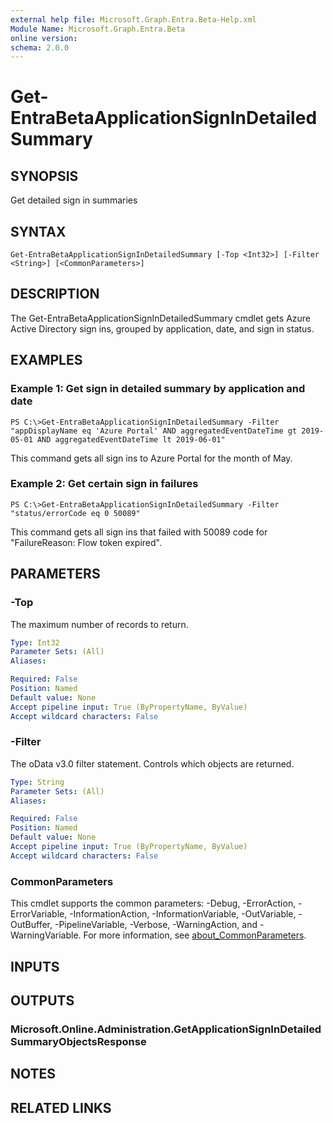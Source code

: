 ```yaml
---
external help file: Microsoft.Graph.Entra.Beta-Help.xml
Module Name: Microsoft.Graph.Entra.Beta
online version:
schema: 2.0.0
---
```


# Get-EntraBetaApplicationSignInDetailedSummary

## SYNOPSIS
Get detailed sign in summaries

## SYNTAX

```
Get-EntraBetaApplicationSignInDetailedSummary [-Top <Int32>] [-Filter <String>] [<CommonParameters>]
```

## DESCRIPTION
The Get-EntraBetaApplicationSignInDetailedSummary cmdlet gets Azure Active Directory sign ins, grouped by application, date, and sign in status.

## EXAMPLES

### Example 1: Get sign in detailed summary by application and date
```
PS C:\>Get-EntraBetaApplicationSignInDetailedSummary -Filter "appDisplayName eq 'Azure Portal' AND aggregatedEventDateTime gt 2019-05-01 AND aggregatedEventDateTime lt 2019-06-01"
```

This command gets all sign ins to Azure Portal for the month of May.

### Example 2: Get certain sign in failures
```
PS C:\>Get-EntraBetaApplicationSignInDetailedSummary -Filter "status/errorCode eq 0 50089"
```

This command gets all sign ins that failed with 50089 code for "FailureReason: Flow token expired".

## PARAMETERS

### -Top
The maximum number of records to return.

```yaml
Type: Int32
Parameter Sets: (All)
Aliases:

Required: False
Position: Named
Default value: None
Accept pipeline input: True (ByPropertyName, ByValue)
Accept wildcard characters: False
```

### -Filter
The oData v3.0 filter statement. 
Controls which objects are returned.

```yaml
Type: String
Parameter Sets: (All)
Aliases:

Required: False
Position: Named
Default value: None
Accept pipeline input: True (ByPropertyName, ByValue)
Accept wildcard characters: False
```

### CommonParameters
This cmdlet supports the common parameters: -Debug, -ErrorAction, -ErrorVariable, -InformationAction, -InformationVariable, -OutVariable, -OutBuffer, -PipelineVariable, -Verbose, -WarningAction, and -WarningVariable. For more information, see [about_CommonParameters](http://go.microsoft.com/fwlink/?LinkID=113216).

## INPUTS

## OUTPUTS

### Microsoft.Online.Administration.GetApplicationSignInDetailedSummaryObjectsResponse
## NOTES
## RELATED LINKS
